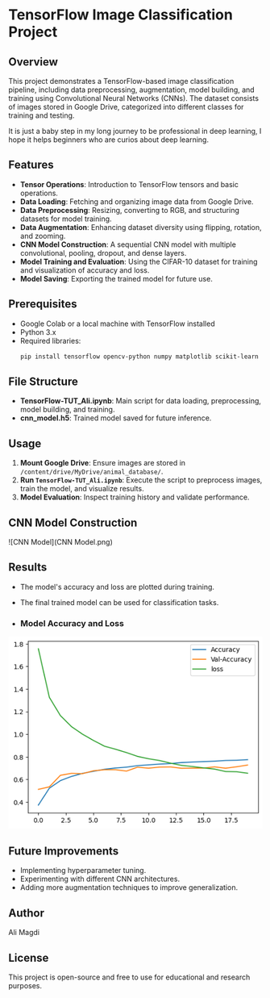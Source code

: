 # TensorFlow Image Classification Project

## Overview
This project demonstrates a TensorFlow-based image classification pipeline, including data preprocessing, augmentation, model building, and training using Convolutional Neural Networks (CNNs). The dataset consists of images stored in Google Drive, categorized into different classes for training and testing.

It is just a baby step in my long journey to be professional in deep learning, I hope it helps beginners who are curios about deep learning.  


## Features
- **Tensor Operations**: Introduction to TensorFlow tensors and basic operations.
- **Data Loading**: Fetching and organizing image data from Google Drive.
- **Data Preprocessing**: Resizing, converting to RGB, and structuring datasets for model training.
- **Data Augmentation**: Enhancing dataset diversity using flipping, rotation, and zooming.
- **CNN Model Construction**: A sequential CNN model with multiple convolutional, pooling, dropout, and dense layers.
- **Model Training and Evaluation**: Using the CIFAR-10 dataset for training and visualization of accuracy and loss.
- **Model Saving**: Exporting the trained model for future use.

## Prerequisites
- Google Colab or a local machine with TensorFlow installed
- Python 3.x
- Required libraries:
  ```bash
  pip install tensorflow opencv-python numpy matplotlib scikit-learn imutils
  ```

## File Structure
- **TensorFlow-TUT_Ali.ipynb**: Main script for data loading, preprocessing, model building, and training.
- **cnn_model.h5**: Trained model saved for future inference.

## Usage
1. **Mount Google Drive**: Ensure images are stored in `/content/drive/MyDrive/animal_database/`.
2. **Run `TensorFlow-TUT_Ali.ipynb`**: Execute the script to preprocess images, train the model, and visualize results.
3. **Model Evaluation**: Inspect training history and validate performance.

## CNN Model Construction
![CNN Model](CNN Model.png)

## Results
- The model's accuracy and loss are plotted during training.
- The final trained model can be used for classification tasks.

- ### Model Accuracy and Loss
![Model Accuracy](model_accuracy.png)

## Future Improvements
- Implementing hyperparameter tuning.
- Experimenting with different CNN architectures.
- Adding more augmentation techniques to improve generalization.

## Author
Ali Magdi

## License
This project is open-source and free to use for educational and research purposes.

